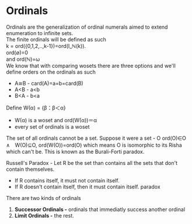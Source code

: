 # Ordinals
Ordinals are the generalization of ordinal numerals aimed to extend enumeration to infinite sets.  
The finite ordinals will be defined as such  
k = ord({0,1,2,..,k-1})=ord(I_ℕ(k)).  
ord(∅)=0  
and ord(ℕ)=ω  
We know that with comparing wosets there are three options and we'll define orders on the ordinals as such  
- A≅B - card(A)=a=b=card(B)
- A<B - a<b
- B<A - b<a

Define W(α) = {β：β＜α}
- W(α) is a woset and ord(W(α))＝α
- every set of ordinals is a woset

The set of all ordinals cannot be a set. Suppose it were a set - O
ord(O)∈O ∧　W(O)⊆O, ord(W(O))=ord(O) which means O is isomorphic to its Risha which can't be. This is known as the Burali-Forti paradox.

Russell's Paradox - Let R be the set than contains all the sets that don't contain themselves.  
- If R contains itself, it must not contain itself.
- If R doesn't contain itself, then it must contain itself.
paradox

There are two kinds of ordinals  
1. **Successor Ordinals -** ordinals that immediatly success another ordinal  
2. **Limit Ordinals -** the rest.  

